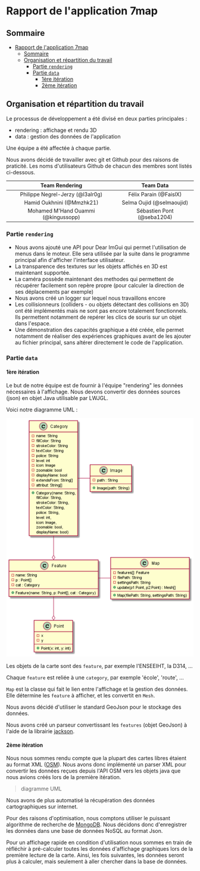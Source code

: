# Rapport de l'application 7map

## Sommaire

- [Rapport de l'application 7map](#rapport-de-lapplication-7map)
  - [Sommaire](#sommaire)
  - [Organisation et répartition du travail](#organisation-et-répartition-du-travail)
    - [Partie ``rendering``](#partie-rendering)
    - [Partie ``data``](#partie-data)
      - [1ère itération](#1ère-itération)
      - [2ème itération](#2ème-itération)

## Organisation et répartition du travail

Le processus de développement a été divisé en deux parties principales :

- rendering : affichage et rendu 3D
- data : gestion des données de l'application

Une équipe a été affectée à chaque partie.

Nous avons décidé de travailler avec git et Github pour des raisons de praticité.
Les noms d'utilisateurs Github de chacun des membres sont listés ci-dessous.

|             Team Rendering             |         Team Data          |
| :------------------------------------: | :------------------------: |
|    Philippe Negrel-Jerzy (@l3alr0g)    |   Félix Parain (@FaislX)   |
|       Hamid Oukhnini (@Mmzhk21)        | Selma Oujid  (@selmaoujid) |
| Mohamed M'Hand Ouammi    (@kingussopp) | Sébastien Pont (@seba1204) |

### Partie ``rendering``

- Nous avons ajouté une API pour Dear ImGui qui permet l'utilisation de menus
dans le moteur. Elle sera utilisée par la suite dans le programme principal afin d'afficher l'interface utilisateur.
- La transparence des textures sur les objets affichés en 3D est maintenant supportée.
- La caméra possède maintenant des methodes qui permettent de récupérer facilement son repère propre (pour calculer la direction de ses déplacements par exemple)
- Nous avons créé un logger sur lequel nous travaillons encore
- Les collisionneurs (colliders - ou objets détectant des collisions en 3D) ont été implémentés mais ne sont pas encore totalement fonctionnels. Ils permettent notamment de repérer les clics de souris sur un objet dans l'espace.
- Une démonstration des capacités graphique a été créée, elle permet notamment de réaliser des expériences graphiques avant de les ajouter au fichier principal, sans altérer directement le code de l'application.

### Partie ``data``

#### 1ère itération

Le but de notre équipe est de fournir à l'équipe "rendering" les données nécessaires à l'affichage. Nous devons convertir des données sources (json) en objet Java utilisable par LWJGL.

Voici notre diagramme UML :

![diagramm](../medias/diagram_data.png)

Les objets de la carte sont des `feature`, par exemple l'ENSEEIHT, la D314, ...

Chaque `feature` est reliée à une `category`, par exemple 'école', 'route', ...

`Map` est la classe qui fait le lien entre l'affichage et la gestion des données.
Elle détermine les `feature` à afficher, et les convertit en `Mesh`.

Nous avons décidé d'utiliser le standard GeoJson pour le stockage des données.

Nous avons créé un parseur convertissant les `features` (objet GeoJson) à l'aide de la librairie [jackson](https://mvnrepository.com/artifact/com.fasterxml.jackson.core/jackson-databind).

#### 2ème itération

Nous nous sommes rendu compte que la plupart des cartes libres étaient au format XML ([OSM](https://wiki.openstreetmap.org/wiki/OSM_XML)). Nous avons donc implémenté un parser XML pour convertir les données reçues depuis l'API OSM vers les objets java que nous avions créés lors de la première itération.

> diagramme UML

Nous avons de plus automatisé la récupération des données cartographiques sur internet.

Pour des raisons d'optimisation, nous comptons utiliser le puissant algorithme de recherche de [MongoDB](https://www.mongodb.com/fr). Nous décidons donc d'enregistrer les données dans une base de données NoSQL au format Json.

Pour un affichage rapide en condition d'utilisation nous sommes en train de réfléchir à pré-calculer toutes les données d'affichage graphiques lors de la première lecture de la carte. Ainsi, les fois suivantes, les données seront plus à calculer, mais seulement à aller chercher dans la base de données.
